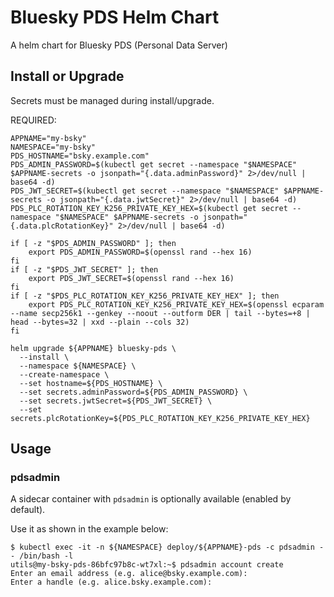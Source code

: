 # Bluesky PDS Helm Chart

A helm chart for Bluesky PDS (Personal Data Server)

## Install or Upgrade

Secrets must be managed during install/upgrade.

REQUIRED:

```
APPNAME="my-bsky"
NAMESPACE="my-bsky"
PDS_HOSTNAME="bsky.example.com"
PDS_ADMIN_PASSWORD=$(kubectl get secret --namespace "$NAMESPACE" $APPNAME-secrets -o jsonpath="{.data.adminPassword}" 2>/dev/null | base64 -d)
PDS_JWT_SECRET=$(kubectl get secret --namespace "$NAMESPACE" $APPNAME-secrets -o jsonpath="{.data.jwtSecret}" 2>/dev/null | base64 -d)
PDS_PLC_ROTATION_KEY_K256_PRIVATE_KEY_HEX=$(kubectl get secret --namespace "$NAMESPACE" $APPNAME-secrets -o jsonpath="{.data.plcRotationKey}" 2>/dev/null | base64 -d)

if [ -z "$PDS_ADMIN_PASSWORD" ]; then
    export PDS_ADMIN_PASSWORD=$(openssl rand --hex 16)
fi
if [ -z "$PDS_JWT_SECRET" ]; then
    export PDS_JWT_SECRET=$(openssl rand --hex 16)
fi
if [ -z "$PDS_PLC_ROTATION_KEY_K256_PRIVATE_KEY_HEX" ]; then
    export PDS_PLC_ROTATION_KEY_K256_PRIVATE_KEY_HEX=$(openssl ecparam --name secp256k1 --genkey --noout --outform DER | tail --bytes=+8 | head --bytes=32 | xxd --plain --cols 32)
fi

helm upgrade ${APPNAME} bluesky-pds \
  --install \
  --namespace ${NAMESPACE} \
  --create-namespace \
  --set hostname=${PDS_HOSTNAME} \
  --set secrets.adminPassword=${PDS_ADMIN_PASSWORD} \
  --set secrets.jwtSecret=${PDS_JWT_SECRET} \
  --set secrets.plcRotationKey=${PDS_PLC_ROTATION_KEY_K256_PRIVATE_KEY_HEX}
```

## Usage

### pdsadmin

A sidecar container with `pdsadmin` is optionally available (enabled by
default).

Use it as shown in the example below:

```shell
$ kubectl exec -it -n ${NAMESPACE} deploy/${APPNAME}-pds -c pdsadmin -- /bin/bash -l
utils@my-bsky-pds-86bfc97b8c-wt7xl:~$ pdsadmin account create
Enter an email address (e.g. alice@bsky.example.com):
Enter a handle (e.g. alice.bsky.example.com):
```
